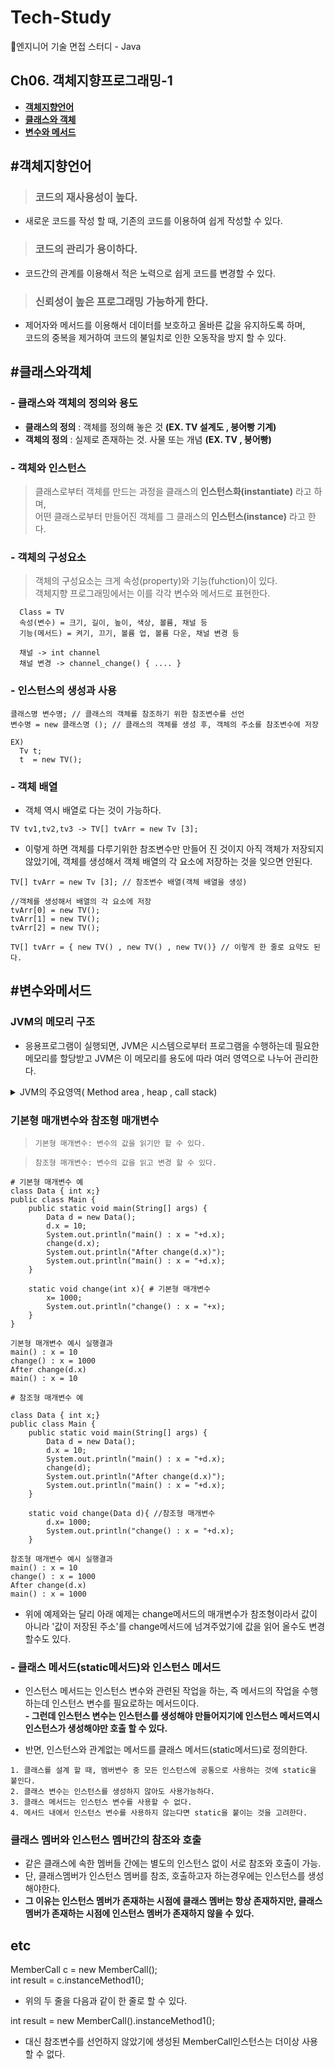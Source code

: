 # Tech-Study
📂엔지니어 기술 면접 스터디 - Java
 

## Ch06. 객체지향프로그래밍-1
- **[객체지향언어](#객체지향언어 )**   
- **[클래스와 객체](#클래스와객체)**   
- **[변수와 메서드](#변수와메서드)**



## #객체지향언어 
  >### 코드의 재사용성이 높다.
   - 새로운 코드를 작성 할 때, 기존의 코드를 이용하여 쉽게 작성할 수 있다.
>### 코드의 관리가 용이하다.
  - 코드간의 관계를 이용해서 적은 노력으로 쉽게 코드를 변경할 수 있다.
>### 신뢰성이 높은 프로그래밍 가능하게 한다.
 - 제어자와 메서드를 이용해서 데이터를 보호하고 올바른 값을 유지하도록 하며,       
 코드의 중복을 제거하여 코드의 불일치로 인한 오동작을 방지 할 수 있다.


## #클래스와객체
### - 클래스와 객체의 정의와 용도

- **클래스의 정의** : 객체를 정의해 놓은 것 **(EX. TV 설계도 , 붕어빵 기계)**
- **객체의 정의** : 실제로 존재하는 것. 사물 또는 개념 **(EX. TV , 붕어빵)**

### - 객체와 인스턴스

>클래스로부터 객체를 만드는 과정을 클래스의 **인스턴스화(instantiate)** 라고 하며,  
  어떤 클래스로부터 만들어진 객체를 그 클래스의 **인스턴스(instance)** 라고 한다.


### - 객체의 구성요소
> 객체의 구성요소는 크게 속성(property)와 기능(fuhction)이 있다. 
<br> 객체지향 프로그래밍에서는 이를 각각 변수와 메서드로 표현한다.
```
  Class = TV
  속성(변수) = 크기, 길이, 높이, 색상, 볼륨, 채널 등
  기능(메서드) = 켜기, 끄기, 볼륨 업, 볼륨 다운, 채널 변경 등

  채널 -> int channel
  채널 변경 -> channel_change() { .... }  
```

### - 인스턴스의 생성과 사용
```
클래스명 변수명; // 클래스의 객체를 참조하기 위한 참조변수를 선언
변수명 = new 클래스명 (); // 클래스의 객체를 생성 후, 객체의 주소를 참조변수에 저장
  
EX)  
  Tv t;
  t  = new TV();

```

### - 객체 배열
- 객체 역시 배열로 다는 것이 가능하다. 

``TV tv1,tv2,tv3 -> TV[] tvArr = new Tv [3];``
 - 이렇게 하면 객체를 다루기위한 참조변수만 만들어 진 것이지 아직 객체가 저장되지 않았기에, 객체를 생성해서 객체 배열의 각 요소에 저장하는 것을 잊으면 안된다.
``` 
TV[] tvArr = new Tv [3]; // 참조변수 배열(객체 배열을 생성)

//객체를 생성해서 배열의 각 요소에 저장
tvArr[0] = new TV();
tvArr[1] = new TV();
tvArr[2] = new TV();

TV[] tvArr = { new TV() , new TV() , new TV()} // 이렇게 한 줄로 요약도 된다.
```
## #변수와메서드
### JVM의 메모리 구조
- 응용프로그램이 실행되면, JVM은 시스템으로부터 프로그램을 수행하는데 필요한 메모리를 할당받고 JVM은 이 메모리를 용도에 따라 여러 영역으로 나누어 관리한다.

<details><summary>JVM의 주요영역( Method area , heap , call stack)
</summary>

- **Method area**  - 프로그램 실행 중 어떤 클래스가 사용되면, 해당 클래스의 클래스 파일을 읽어서 분석하여 클래스에 대한 정보를 이곳에 보관한다.
- **heap** - 인스턴스변수들이 생성되는 공간
- **call stack** - 메서드의 작업에 필요한 메모리 공간을 제공한다.
</details>

### 기본형 매개변수와 참조형 매개변수
>`` 기본형 매개변수: 변수의 값을 읽기만 할 수 있다.  ``

>`` 참조형 매개변수: 변수의 값을 읽고 변경 할 수 있다. ``
```
# 기본형 매개변수 예
class Data { int x;}
public class Main {
    public static void main(String[] args) {
        Data d = new Data();
        d.x = 10;
        System.out.println("main() : x = "+d.x);
        change(d.x);
        System.out.println("After change(d.x)");
        System.out.println("main() : x = "+d.x);
    }

    static void change(int x){ # 기본형 매개변수
        x= 1000;
        System.out.println("change() : x = "+x);
    }
}
```
```
기본형 매개변수 예시 실행결과
main() : x = 10
change() : x = 1000
After change(d.x)
main() : x = 10
```

```
# 참조형 매개변수 예

class Data { int x;}
public class Main {
    public static void main(String[] args) {
        Data d = new Data();
        d.x = 10;
        System.out.println("main() : x = "+d.x);
        change(d);
        System.out.println("After change(d.x)");
        System.out.println("main() : x = "+d.x);
    }

    static void change(Data d){ //참조형 매개변수
        d.x= 1000;
        System.out.println("change() : x = "+d.x);
    }
```
```
참조형 매개변수 예시 실행결과
main() : x = 10
change() : x = 1000
After change(d.x)
main() : x = 1000
```

- 위에 예제와는 달리 아래 예제는 change메서드의 매개변수가 참조형이라서 값이 아니라 '값이 저장된 주소'를 change메서드에 넘겨주었기에 값을 읽어 올수도 변경할수도 있다.

### - 클래스 메서드(static메서드)와 인스턴스 메서드
 - 인스턴스 메서드는 인스턴스 변수와 관련된 작업을 하는, 즉 메서드의 작업을 수행하는데 인스턴스 변수를 필요로하는 메서드이다.<br>
**- 그런데 인스턴스 변수는 인스턴스를 생성해야 만들어지기에 인스턴스 메서드역시    
 인스턴스가 생성해야만 호출 할 수 있다.**

- 반면, 인스턴스와 관계없는 메서드를 클래스 메서드(static메서드)로 정의한다.

```
1. 클래스를 설계 할 때, 멤버변수 중 모든 인스턴스에 공통으로 사용하는 것에 static을 붙인다.
2. 클래스 변수는 인스턴스를 생성하지 않아도 사용가능하다.
3. 클래스 메서드는 인스턴스 변수를 사용할 수 없다.
4. 메서드 내에서 인스턴스 변수를 사용하지 않는다면 static을 붙이는 것을 고려한다.
```
### 클래스 멤버와 인스턴스 멤버간의 참조와 호출
- 같은 클래스에 속한 멤버들 간에는 별도의 인스턴스 없이 서로 참조와 호출이 가능.
- 단, 클래스멤버가 인스턴스 멤버를 참조, 호출하고자 하는경우에는 인스턴스를 생성해야한다.<br>
- **그 이유는 인스턴스 멤버가 존재하는 시점에 클래스 멤버는 항상 존재하지만, 클래스멤버가 존재하는 시점에 인스턴스 멤버가 존재하지 않을 수 있다.**

## etc
   MemberCall c = new MemberCall();<br>
   int result = c.instanceMethod1();
- 위의 두 줄을 다음과 같이 한 줄로 할 수 있다.

 int result = new MemberCall().instanceMethod1();
- 대신 참조변수를 선언하지 않았기에 생성된 MemberCall인스턴스는 더이상 사용할 수 없다.
 

